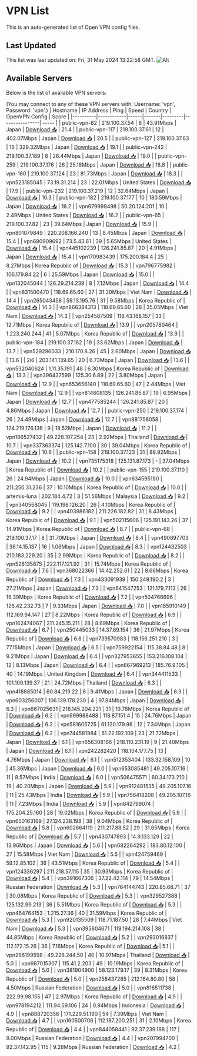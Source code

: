 # VPN List

This is an auto-generated list of Open VPN config files.

## Last Updated

This list was last updated on: Fri, 31 May 2024 13:22:58 GMT.
![Alt](https://repobeats.axiom.co/api/embed/186b98318ef1479477931607c1ad7d823f12451f.svg "Repobeats analytics image")

## Available Servers

Below is the list of available VPN servers:

(You may connect to any of these VPN servers with: Username: 'vpn', Password: 'vpn'.)
| Hostname | IP Address | Ping | Speed | Country | OpenVPN Config | Score |
|----------|------------|------|-------|---------|----------------| ----- |
| public-vpn-82 | 219.100.37.54 | 8 | 43.91Mbps | Japan | [Download 📥](./configs/server_0_JP.ovpn) | 21.4 |
| public-vpn-117 | 219.100.37.61 | 12 | 402.07Mbps | Japan | [Download 📥](./configs/server_1_JP.ovpn) | 20.5 |
| public-vpn-127 | 219.100.37.63 | 16 | 329.32Mbps | Japan | [Download 📥](./configs/server_2_JP.ovpn) | 19.1 |
| public-vpn-242 | 219.100.37.189 | 8 | 26.44Mbps | Japan | [Download 📥](./configs/server_3_JP.ovpn) | 19.0 |
| public-vpn-259 | 219.100.37.176 | 26 | 25.18Mbps | Japan | [Download 📥](./configs/server_4_JP.ovpn) | 18.8 |
| public-vpn-160 | 219.100.37.124 | 23 | 81.73Mbps | Japan | [Download 📥](./configs/server_5_JP.ovpn) | 18.3 |
| vpn523185045 | 73.19.31.214 | 23 | 22.01Mbps | United States | [Download 📥](./configs/server_6_US.ovpn) | 17.9 |
| public-vpn-232 | 219.100.37.219 | 12 | 32.64Mbps | Japan | [Download 📥](./configs/server_7_JP.ovpn) | 16.3 |
| public-vpn-182 | 219.100.37.177 | 10 | 180.59Mbps | Japan | [Download 📥](./configs/server_8_JP.ovpn) | 16.2 |
| vpn679999498 | 50.20.124.201 | 10 | 2.49Mbps | United States | [Download 📥](./configs/server_9_US.ovpn) | 16.2 |
| public-vpn-65 | 219.100.37.82 | 23 | 39.64Mbps | Japan | [Download 📥](./configs/server_10_JP.ovpn) | 15.9 |
| vpn801079849 | 220.208.166.240 | 13 | 8.45Mbps | Japan | [Download 📥](./configs/server_11_JP.ovpn) | 15.4 |
| vpn680909692 | 73.5.43.61 | 39 | 5.65Mbps | United States | [Download 📥](./configs/server_12_US.ovpn) | 15.4 |
| vpn445102239 | 126.241.85.87 | 20 | 4.91Mbps | Japan | [Download 📥](./configs/server_13_JP.ovpn) | 15.4 |
| vpn170983439 | 175.200.184.4 | 25 | 8.27Mbps | Korea Republic of | [Download 📥](./configs/server_14_KR.ovpn) | 15.3 |
| vpn796775982 | 106.179.84.22 | 6 | 25.59Mbps | Japan | [Download 📥](./configs/server_15_JP.ovpn) | 15.0 |
| vpn132045044 | 126.29.214.239 | 8 | 7.12Mbps | Japan | [Download 📥](./configs/server_16_JP.ovpn) | 14.4 |
| vpn831500470 | 118.69.65.60 | 27 | 31.20Mbps | Viet Nam | [Download 📥](./configs/server_17_VN.ovpn) | 14.4 |
| vpn265043458 | 59.13.195.76 | 31 | 9.58Mbps | Korea Republic of | [Download 📥](./configs/server_18_KR.ovpn) | 14.3 |
| vpn866384313 | 118.69.65.60 | 28 | 35.05Mbps | Viet Nam | [Download 📥](./configs/server_19_VN.ovpn) | 14.3 |
| vpn254587509 | 118.43.168.157 | 33 | 12.71Mbps | Korea Republic of | [Download 📥](./configs/server_20_KR.ovpn) | 13.9 |
| vpn205780464 | 1.223.240.244 | 41 | 5.07Mbps | Korea Republic of | [Download 📥](./configs/server_21_KR.ovpn) | 13.9 |
| public-vpn-184 | 219.100.37.162 | 19 | 33.62Mbps | Japan | [Download 📥](./configs/server_22_JP.ovpn) | 13.7 |
| vpn529296033 | 210.170.8.26 | 45 | 2.60Mbps | Japan | [Download 📥](./configs/server_23_JP.ovpn) | 13.6 |
| 2i6 | 203.141.139.65 | 20 | 6.73Mbps | Japan | [Download 📥](./configs/server_24_JP.ovpn) | 13.6 |
| vpn532040624 | 1.11.35.191 | 48 | 6.30Mbps | Korea Republic of | [Download 📥](./configs/server_25_KR.ovpn) | 13.3 |
| vpn396437599 | 125.30.6.89 | 22 | 3.80Mbps | Japan | [Download 📥](./configs/server_26_JP.ovpn) | 12.9 |
| vpn653656140 | 118.69.65.60 | 47 | 2.44Mbps | Viet Nam | [Download 📥](./configs/server_27_VN.ovpn) | 12.9 |
| vpn814608135 | 126.241.85.87 | 19 | 6.95Mbps | Japan | [Download 📥](./configs/server_28_JP.ovpn) | 12.7 |
| vpn477585244 | 126.241.85.87 | 20 | 4.86Mbps | Japan | [Download 📥](./configs/server_29_JP.ovpn) | 12.7 |
| public-vpn-250 | 219.100.37.174 | 26 | 24.49Mbps | Japan | [Download 📥](./configs/server_30_JP.ovpn) | 12.7 |
| vpn881758058 | 124.219.176.136 | 9 | 18.52Mbps | Japan | [Download 📥](./configs/server_31_JP.ovpn) | 11.2 |
| vpn186527432 | 49.228.107.254 | 23 | 2.92Mbps | Thailand | [Download 📥](./configs/server_32_TH.ovpn) | 10.7 |
| vpn337363374 | 125.142.7.100 | 30 | 39.04Mbps | Korea Republic of | [Download 📥](./configs/server_33_KR.ovpn) | 10.6 |
| public-vpn-158 | 219.100.37.123 | 31 | 88.92Mbps | Japan | [Download 📥](./configs/server_34_JP.ovpn) | 10.2 |
| vpn735175318 | 125.131.87.173 | - | 37.04Mbps | Korea Republic of | [Download 📥](./configs/server_35_KR.ovpn) | 10.2 |
| public-vpn-155 | 219.100.37.110 | 26 | 24.94Mbps | Japan | [Download 📥](./configs/server_36_JP.ovpn) | 10.0 |
| vpn634595180 | 211.250.31.236 | 37 | 10.10Mbps | Korea Republic of | [Download 📥](./configs/server_37_KR.ovpn) | 10.0 |
| artemis-luna | 202.184.4.72 | 3 | 51.56Mbps | Malaysia | [Download 📥](./configs/server_38_MY.ovpn) | 9.2 |
| vpn340568045 | 119.198.126.20 | 26 | 4.10Mbps | Korea Republic of | [Download 📥](./configs/server_39_KR.ovpn) | 9.2 |
| vpn403986182 | 211.226.182.82 | 31 | 8.43Mbps | Korea Republic of | [Download 📥](./configs/server_40_KR.ovpn) | 9.1 |
| vpn502115606 | 125.191.143.26 | 37 | 14.91Mbps | Korea Republic of | [Download 📥](./configs/server_41_KR.ovpn) | 8.7 |
| public-vpn-68 | 219.100.37.17 | 8 | 31.70Mbps | Japan | [Download 📥](./configs/server_42_JP.ovpn) | 8.4 |
| vpn490897703 | 36.14.15.137 | 16 | 1.06Mbps | Japan | [Download 📥](./configs/server_43_JP.ovpn) | 8.3 |
| vpn124432503 | 210.183.229.20 | 35 | 2.99Mbps | Korea Republic of | [Download 📥](./configs/server_44_KR.ovpn) | 8.2 |
| vpn526135875 | 222.117.121.92 | 31 | 15.74Mbps | Korea Republic of | [Download 📥](./configs/server_45_KR.ovpn) | 7.6 |
| vpn368022366 | 14.42.252.61 | 22 | 8.66Mbps | Korea Republic of | [Download 📥](./configs/server_46_KR.ovpn) | 7.3 |
| vpn433091939 | 150.249.190.2 | 3 | 27.21Mbps | Japan | [Download 📥](./configs/server_47_JP.ovpn) | 7.3 |
| vpn641547253 | 121.179.7.113 | 26 | 19.39Mbps | Korea Republic of | [Download 📥](./configs/server_48_KR.ovpn) | 7.2 |
| vpn504766696 | 126.42.232.73 | 7 | 9.33Mbps | Japan | [Download 📥](./configs/server_49_JP.ovpn) | 7.0 |
| vpn185910149 | 112.169.94.147 | 27 | 8.22Mbps | Korea Republic of | [Download 📥](./configs/server_50_KR.ovpn) | 6.9 |
| vpn162474067 | 211.245.15.211 | 28 | 8.69Mbps | Korea Republic of | [Download 📥](./configs/server_51_KR.ovpn) | 6.7 |
| vpn250445033 | 14.37.89.154 | 36 | 21.97Mbps | Korea Republic of | [Download 📥](./configs/server_52_KR.ovpn) | 6.6 |
| vpn739570983 | 118.156.251.210 | 3 | 77.15Mbps | Japan | [Download 📥](./configs/server_53_JP.ovpn) | 6.5 |
| vpn759922154 | 115.38.84.48 | 8 | 9.21Mbps | Japan | [Download 📥](./configs/server_54_JP.ovpn) | 6.4 |
| vpn327953655 | 153.216.108.104 | 12 | 8.13Mbps | Japan | [Download 📥](./configs/server_55_JP.ovpn) | 6.4 |
| vpn667969213 | 185.76.9.105 | 40 | 14.19Mbps | United Kingdom | [Download 📥](./configs/server_56_GB.ovpn) | 6.4 |
| vpn344411533 | 101.109.139.37 | 21 | 24.72Mbps | Thailand | [Download 📥](./configs/server_57_TH.ovpn) | 6.3 |
| vpn418885014 | 60.84.219.22 | 6 | 9.41Mbps | Japan | [Download 📥](./configs/server_58_JP.ovpn) | 6.3 |
| vpn603256007 | 106.139.178.230 | 4 | 97.84Mbps | Japan | [Download 📥](./configs/server_59_JP.ovpn) | 6.3 |
| vpn667025631 | 218.145.204.221 | 31 | 19.78Mbps | Korea Republic of | [Download 📥](./configs/server_60_KR.ovpn) | 6.2 |
| vpn999988488 | 118.87.151.4 | 15 | 24.76Mbps | Japan | [Download 📥](./configs/server_61_JP.ovpn) | 6.2 |
| vpn581605725 | 61.120.179.96 | 12 | 7.34Mbps | Japan | [Download 📥](./configs/server_62_JP.ovpn) | 6.2 |
| vpn744581984 | 61.22.192.109 | 23 | 21.72Mbps | Japan | [Download 📥](./configs/server_63_JP.ovpn) | 6.1 |
| vpn656308186 | 218.110.231.19 | 9 | 21.40Mbps | Japan | [Download 📥](./configs/server_64_JP.ovpn) | 6.1 |
| vpn242282420 | 118.104.177.75 | 13 | 4.76Mbps | Japan | [Download 📥](./configs/server_65_JP.ovpn) | 6.1 |
| vpn512353404 | 133.32.158.109 | 10 | 45.36Mbps | Japan | [Download 📥](./configs/server_66_JP.ovpn) | 6.0 |
| vpn653085481 | 49.205.107.16 | 11 | 8.57Mbps | India | [Download 📥](./configs/server_67_IN.ovpn) | 6.0 |
| vpn506475571 | 60.34.173.210 | 19 | 40.20Mbps | Japan | [Download 📥](./configs/server_68_JP.ovpn) | 5.9 |
| vpn912481535 | 49.205.107.16 | 11 | 25.43Mbps | India | [Download 📥](./configs/server_69_IN.ovpn) | 5.9 |
| vpn756418208 | 49.205.107.16 | 11 | 7.23Mbps | India | [Download 📥](./configs/server_70_IN.ovpn) | 5.9 |
| vpn842799074 | 175.204.25.160 | 28 | 19.02Mbps | Korea Republic of | [Download 📥](./configs/server_71_KR.ovpn) | 5.9 |
| vpn650163169 | 27.124.238.198 | 38 | 9.04Mbps | Korea Republic of | [Download 📥](./configs/server_72_KR.ovpn) | 5.8 |
| vpn602664119 | 211.217.88.52 | 29 | 31.65Mbps | Korea Republic of | [Download 📥](./configs/server_73_KR.ovpn) | 5.7 |
| vpn430747893 | 14.9.133.129 | 22 | 13.96Mbps | Japan | [Download 📥](./configs/server_74_JP.ovpn) | 5.6 |
| vpn682264292 | 183.80.12.100 | 27 | 15.58Mbps | Viet Nam | [Download 📥](./configs/server_75_VN.ovpn) | 5.5 |
| vpn424759469 | 59.12.85.102 | 36 | 43.51Mbps | Korea Republic of | [Download 📥](./configs/server_76_KR.ovpn) | 5.4 |
| vpn124336297 | 211.218.57.115 | 35 | 30.93Mbps | Korea Republic of | [Download 📥](./configs/server_77_KR.ovpn) | 5.4 |
| vpn391667306 | 37.22.42.114 | 79 | 14.54Mbps | Russian Federation | [Download 📥](./configs/server_78_RU.ovpn) | 5.3 |
| vpn764144743 | 220.85.68.71 | 37 | 30.08Mbps | Korea Republic of | [Download 📥](./configs/server_79_KR.ovpn) | 5.3 |
| vpn329527388 | 125.132.99.213 | 36 | 5.51Mbps | Korea Republic of | [Download 📥](./configs/server_80_KR.ovpn) | 5.3 |
| vpn464764153 | 1.215.27.36 | 40 | 31.59Mbps | Korea Republic of | [Download 📥](./configs/server_81_KR.ovpn) | 5.3 |
| vpn920135509 | 118.71.187.50 | 28 | 7.44Mbps | Viet Nam | [Download 📥](./configs/server_82_VN.ovpn) | 5.3 |
| vpn395604671 | 119.194.214.108 | 38 | 44.85Mbps | Korea Republic of | [Download 📥](./configs/server_83_KR.ovpn) | 5.2 |
| vpn293016837 | 112.172.15.26 | 36 | 7.16Mbps | Korea Republic of | [Download 📥](./configs/server_84_KR.ovpn) | 5.1 |
| vpn296199598 | 49.228.244.50 | 40 | 10.97Mbps | Thailand | [Download 📥](./configs/server_85_TH.ovpn) | 5.0 |
| vpn987015307 | 115.41.2.203 | 49 | 10.19Mbps | Korea Republic of | [Download 📥](./configs/server_86_KR.ovpn) | 5.0 |
| vpn381904900 | 58.123.179.17 | 39 | 8.31Mbps | Korea Republic of | [Download 📥](./configs/server_87_KR.ovpn) | 5.0 |
| vpn258437285 | 212.164.80.80 | 58 | 4.50Mbps | Russian Federation | [Download 📥](./configs/server_88_RU.ovpn) | 5.0 |
| vpn816511738 | 222.99.98.155 | 47 | 2.97Mbps | Korea Republic of | [Download 📥](./configs/server_89_KR.ovpn) | 4.9 |
| vpn978194212 | 111.94.59.106 | 24 | 0.94Mbps | Indonesia | [Download 📥](./configs/server_90_ID.ovpn) | 4.9 |
| vpn888720356 | 171.229.51.190 | 54 | 7.39Mbps | Viet Nam | [Download 📥](./configs/server_91_VN.ovpn) | 4.7 |
| vpn160500706 | 112.187.200.251 | 31 | 2.10Mbps | Korea Republic of | [Download 📥](./configs/server_92_KR.ovpn) | 4.4 |
| vpn844058441 | 92.37.239.188 | 117 | 9.00Mbps | Russian Federation | [Download 📥](./configs/server_93_RU.ovpn) | 4.4 |
| vpn207994700 | 92.37.142.95 | 115 | 9.28Mbps | Russian Federation | [Download 📥](./configs/server_94_RU.ovpn) | 4.2 |
